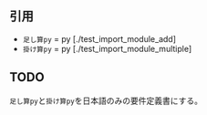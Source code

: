 ## 引用
- `足し算py` = py [./test_import_module_add]
- `掛け算py` = py [./test_import_module_multiple]  

## TODO
`足し算py`と`掛け算py`を日本語のみの要件定義書にする。

